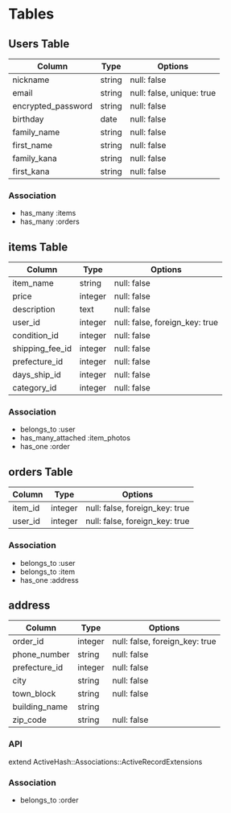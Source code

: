 # Tables

## Users Table

| Column             | Type       | Options                   |
| ------------------ | ---------- | ------------------------- |
| nickname           | string     | null: false               |
| email              | string     | null: false, unique: true | 
| encrypted_password | string     | null: false               |
| birthday           | date       | null: false               |
| family_name        | string     | null: false               | 
| first_name         | string     | null: false               |
| family_kana        | string     | null: false               |
| first_kana         | string     | null: false               |

### Association
- has_many :items
- has_many :orders

## items Table

| Column          | Type    | Options                        |
| --------------- | ------- | ------------------------------ |
| item_name       | string  | null: false                    |
| price           | integer | null: false                    |
| description     | text    | null: false                    |
| user_id         | integer | null: false, foreign_key: true |
| condition_id    | integer | null: false                    |
| shipping_fee_id | integer | null: false                    |
| prefecture_id   | integer | null: false                    |
| days_ship_id    | integer | null: false                    |
| category_id     | integer | null: false                    |

### Association
- belongs_to        :user
- has_many_attached :item_photos
- has_one           :order

## orders Table

| Column     | Type    | Options                        |
| ---------- | ------- | ------------------------------ |
| item_id    | integer | null: false, foreign_key: true |
| user_id    | integer | null: false, foreign_key: true |

### Association
- belongs_to :user
- belongs_to :item
- has_one    :address

## address

| Column        | Type       | Options                        |
| ------------- | ---------- | ------------------------------ |
| order_id      | integer    | null: false, foreign_key: true |
| phone_number  | string     | null: false                    |
| prefecture_id | integer    | null: false                    |
| city          | string     | null: false                    |
| town_block    | string     | null: false                    |
| building_name | string     |                                |
| zip_code      | string     | null: false                    |

### API
  extend ActiveHash::Associations::ActiveRecordExtensions

### Association
- belongs_to :order

